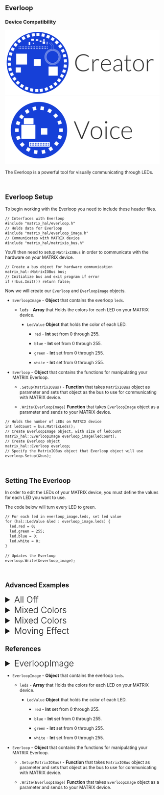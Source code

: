 <h2 style="padding-top:0">Everloop</h2>

### Device Compatibility
<img class="creator-compatibility-icon" src="../../img/creator-icon.svg">
<img class="voice-compatibility-icon" src="../../img/voice-icon.svg">

The Everloop is a powerful tool for visually communicating through LEDs.
 
 <br/>

## Everloop Setup

To begin working with the Everloop you need to include these header files.

```language-cpp
// Interfaces with Everloop
#include "matrix_hal/everloop.h"
// Holds data for Everloop
#include "matrix_hal/everloop_image.h"
// Communicates with MATRIX device
#include "matrix_hal/matrixio_bus.h"
```

You'll then need to setup `MatrixIOBus` in order to communicate with the hardware on your MATRIX device.

```language-cpp
// Create a bus object for hardware communication
matrix_hal::MatrixIOBus bus;
// Initialize bus and exit program if error
if (!bus.Init()) return false;
```

Now we will create our `Everloop` and `EverloopImage` objects.

* `EverloopImage` - **Object** that contains the everloop `leds`.

    * `leds` - **Array** that Holds the colors for each LED on your MATRIX device.
        
        * `LedValue` **Object** that holds the color of each LED.

            * `red` - **Int** set from 0 through 255.
            
            * `blue` - **Int** set from 0 through 255.
           
            * `green` - **Int** set from 0 through 255.
           
            * `white` - **Int** set from 0 through 255.

            <div class="inline-bullet-fix" style="margin-top:15.6px;"/>
           
* `Everloop` - **Object** that contains the functions for manipulating your MATRIX Everloop.
  
    * `.Setup(MatrixIOBus)` - **Function** that takes `MatrixIOBus` object as parameter and sets that object as the bus to use for communicating with MATRIX device.
    
    * `.Write(EverloopImage)` **Function** that takes `EverloopImage` object as a parameter and sends to your MATRIX device. 

```language-cpp
// Holds the number of LEDs on MATRIX device
int ledCount = bus.MatrixLeds();
// Create EverloopImage object, with size of ledCount
matrix_hal::EverloopImage everloop_image(ledCount);
// Create Everloop object
matrix_hal::Everloop everloop;
// Specify the MatrixIOBus object that Everloop object will use
everloop.Setup(&bus);
```

<br/>

## Setting The Everloop

In order to edit the LEDs of your MATRIX device, you must define the values for each LED you want to use.

The code below will turn every LED to green.

```language-cpp
// For each led in everloop_image.leds, set led value
for (hal::LedValue &led : everloop_image.leds) {
  led.red = 0;
  led.green = 255;
  led.blue = 0;
  led.white = 0;
}

// Updates the Everloop
everloop.Write(&everloop_image); 
```

<br/>

## Advanced Examples

<details>
<summary style="font-size: 1.75rem; font-weight: 300;">All Off</summary>
The code below will turn off every led.

```language-cpp
// For each led in everloop_image.leds, set led value
for (hal::LedValue &led : everloop_image.leds) {
  led.red = 0;
  led.green = 0;
  led.blue = 0;
  led.white = 0;
}
// Updates the LEDs
everloop.Write(&everloop_image); 
```

</details>

<details>
<summary style="font-size: 1.75rem; font-weight: 300;">Mixed Colors</summary>
The code below will make odd LEDs yellow and even LEDs purple.

```language-cpp
// For each led in everloop_image.leds, set led value
for (int i = 0; i < everloop_image.leds.size(); i++) {
  // When remainder is zero set led to purple
  if (i % 2 == 0) { 
    //Blending blue and red to make purple
    everloop_image.leds[i].blue = 40; 
    everloop_image.leds[i].red = 40;
  }
  // Else set led to yellow
  else {
    //Blending green and red to make yellow
    everloop_image.leds[i].green = 40; 
    everloop_image.leds[i].red = 60;
  }
}
// Updates the LEDs
everloop.Write(&everloop_image);
```

![](/matrix-hal/reference/img/purple_yellow_led.jpg)
</details>

<details>
<summary style="font-size: 1.75rem; font-weight: 300;">Mixed Colors</summary>
The code below uses sine waves to make a spinning rainbow effect.

```language-cpp
// Included for usleep() function
#include <unistd.h>
// Included for sin() function.
#include <cmath> 

// Variables used for sine wave rainbow logic
float counter = 0;
const float freq = 0.375;

// Endless loop for rainbow effect
while(true) {
  //Logic for sine wave rainbow.
  // For each led in everloop_image.leds, set led value
  for (hal::LedValue &led : everloop_image.leds) { 
    led.red = (std::sin(freq * counter + 0) * 155 + 100) / 10;
    led.green = (std::sin(freq * counter + M_PI / 2) * 155 + 100) / 10;
    led.blue = (std::sin(freq * counter + M_PI) * 155 + 100) / 10;
    counter = counter + 0.51;
  }
  // Updates the LEDs
  everloop.Write(&everloop_image);

  // Sleep for 20000 microseconds
  usleep(20000);
}
```

![](/matrix-hal/reference/img/rainbow_led.gif)
</details>

<details>
<summary style="font-size: 1.75rem; font-weight: 300;">Moving Effect</summary>
The code below varies the array index to make multiple moving dots of light.

```language-cpp
// Included for usleep() function
#include <unistd.h>

long counter = 0;
// Endless loop for moving led effect
while(true) {

  // For each led in everloop_image.leds, set led value to 0
  for (hal::LedValue &led : everloop_image.leds) {
    led.red = 0;
    led.green = 0;
    led.blue = 0;
    led.white = 0;
  }

  // Set led color per led
  everloop_image.leds[(counter / 2) % everloop_image.leds.size()].red = 40;
  everloop_image.leds[(counter / 2) % everloop_image.leds.size()].blue = 40;
  everloop_image.leds[(counter / 7) % everloop_image.leds.size()].green = 60;
  everloop_image.leds[(counter / 11) % everloop_image.leds.size()].blue = 60;
  everloop_image.leds[everloop_image.leds.size() - 1 - (counter % everloop_image.leds.size())].white = 20;

  // Updates the LEDs
  everloop.Write(&everloop_image); 
  counter++;
  
  // Sleep for 20000 microseconds
  usleep(20000);
}
```

![](/matrix-hal/reference/img/particles_led.gif)
</details>

## References

<details>
<summary style="font-size: 1.75rem; font-weight: 300;">EverloopImage</summary>
`SetGPIOValue` is a **function** that sets a GPIO value.

```language-cpp
// Function declaration
bool SetGPIOValue(uint16_t pin, uint16_t value);

// Sets pin 0 to on
gpio.SetGPIOValue(0, 1);
// Sets pin 0 to off
gpio.SetGPIOValue(0, 0);
```
</details>




* `EverloopImage` - **Object** that contains the everloop `leds`.

    * `leds` - **Array** that Holds the colors for each LED on your MATRIX device.
        
        * `LedValue` **Object** that holds the color of each LED.

            * `red` - **Int** set from 0 through 255.
            
            * `blue` - **Int** set from 0 through 255.
           
            * `green` - **Int** set from 0 through 255.
           
            * `white` - **Int** set from 0 through 255.

            <div class="inline-bullet-fix" style="margin-top:15.6px;"/>
           
* `Everloop` - **Object** that contains the functions for manipulating your MATRIX Everloop.
  
    * `.Setup(MatrixIOBus)` - **Function** that takes `MatrixIOBus` object as parameter and sets that object as the bus to use for communicating with MATRIX device.
    
    * `.Write(EverloopImage)` **Function** that takes `EverloopImage` object as a parameter and sends to your MATRIX device. 
